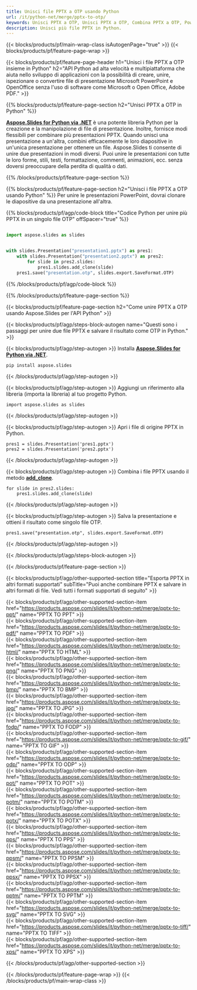 ```yaml
---
title: Unisci file PPTX a OTP usando Python
url: /it/python-net/merge/pptx-to-otp/
keywords: Unisci PPTX a OTP, Unisci PPTX a OTP, Combina PPTX a OTP, PowerPoint, Presentazione, OTP, Python, Aspose
description: Unisci più file PPTX in Python.
---
```


{{< blocks/products/pf/main-wrap-class isAutogenPage="true" >}}
{{< blocks/products/pf/feature-page-wrap >}}

{{< blocks/products/pf/feature-page-header h1="Unisci i file PPTX a OTP insieme in Python" h2="API Python ad alta velocità e multipiattaforma che aiuta nello sviluppo di applicazioni con la possibilità di creare, unire, ispezionare o convertire file di presentazione Microsoft PowerPoint e OpenOffice senza l'uso di software come Microsoft o Open Office, Adobe PDF." >}}

{{% blocks/products/pf/feature-page-section h2="Unisci PPTX a OTP in Python" %}}

[**Aspose.Slides for Python via .NET**](https://products.aspose.com/slides/it/python-net/) è una potente libreria Python per la creazione e la manipolazione di file di presentazione. Inoltre, fornisce modi flessibili per combinare più presentazioni PPTX. Quando unisci una presentazione a un'altra, combini efficacemente le loro diapositive in un'unica presentazione per ottenere un file. Aspose.Slides ti consente di unire due presentazioni in modi diversi. Puoi unire le presentazioni con tutte le loro forme, stili, testi, formattazione, commenti, animazioni, ecc. senza doversi preoccupare della perdita di qualità o dati.

{{% /blocks/products/pf/feature-page-section %}}

{{% blocks/products/pf/feature-page-section  h2="Unisci i file PPTX a OTP usando Python" %}}
Per unire le presentazioni PowerPoint, dovrai clonare le diapositive da una presentazione all'altra.

{{% blocks/products/pf/agp/code-block title="Codice Python per unire più PPTX in un singolo file OTP" offSpacer="true" %}}

```python

import aspose.slides as slides


with slides.Presentation("presentation1.pptx") as pres1:
    with slides.Presentation("presentation2.pptx") as pres2:
        for slide in pres2.slides:
            pres1.slides.add_clone(slide)
    pres1.save("presentation.otp", slides.export.SaveFormat.OTP)
```


{{% /blocks/products/pf/agp/code-block %}}

{{% /blocks/products/pf/feature-page-section %}}

{{< blocks/products/pf/feature-page-section  h2="Come unire PPTX a OTP usando Aspose.Slides per l'API Python" >}}

{{< blocks/products/pf/agp/steps-block-autogen name="Questi sono i passaggi per unire due file PPTX e salvare il risultato come OTP in Python." >}}

{{< blocks/products/pf/agp/step-autogen >}}
Installa [**Aspose.Slides for Python via .NET**](https://products.aspose.com/slides/it/python-net/).
```
pip install aspose.slides
```
{{< /blocks/products/pf/agp/step-autogen >}}

{{< blocks/products/pf/agp/step-autogen >}}
Aggiungi un riferimento alla libreria (importa la libreria) al tuo progetto Python.
```
import aspose.slides as slides
```
{{< /blocks/products/pf/agp/step-autogen >}}

{{< blocks/products/pf/agp/step-autogen >}}
Apri i file di origine PPTX in Python.
```
pres1 = slides.Presentation('pres1.pptx')
pres2 = slides.Presentation('pres2.pptx')
```
{{< /blocks/products/pf/agp/step-autogen >}}

{{< blocks/products/pf/agp/step-autogen >}}
Combina i file PPTX usando il metodo [**add_clone**](https://reference.aspose.com/slides/python-net/aspose.slides/islidecollection/#methods).
```
for slide in pres2.slides:
    pres1.slides.add_clone(slide)
```
{{< /blocks/products/pf/agp/step-autogen >}}

{{< blocks/products/pf/agp/step-autogen >}}
Salva la presentazione e ottieni il risultato come singolo file OTP.
```
pres1.save("presentation.otp", slides.export.SaveFormat.OTP)
```

{{< /blocks/products/pf/agp/step-autogen >}}

{{< /blocks/products/pf/agp/steps-block-autogen >}}

{{< /blocks/products/pf/feature-page-section >}}

{{< blocks/products/pf/agp/other-supported-section title="Esporta PPTX in altri formati supportati" subTitle="Puoi anche combinare PPTX e salvare in altri formati di file. Vedi tutti i formati supportati di seguito" >}}

{{< blocks/products/pf/agp/other-supported-section-item href="https://products.aspose.com/slides/it/python-net/merge/pptx-to-ppt/" name="PPTX TO PPT" >}}  
{{< blocks/products/pf/agp/other-supported-section-item href="https://products.aspose.com/slides/it/python-net/merge/pptx-to-pdf/" name="PPTX TO PDF" >}}  
{{< blocks/products/pf/agp/other-supported-section-item href="https://products.aspose.com/slides/it/python-net/merge/pptx-to-html/" name="PPTX TO HTML" >}}  
{{< blocks/products/pf/agp/other-supported-section-item href="https://products.aspose.com/slides/it/python-net/merge/pptx-to-png/" name="PPTX TO PNG" >}}  
{{< blocks/products/pf/agp/other-supported-section-item href="https://products.aspose.com/slides/it/python-net/merge/pptx-to-bmp/" name="PPTX TO BMP" >}}  
{{< blocks/products/pf/agp/other-supported-section-item href="https://products.aspose.com/slides/it/python-net/merge/pptx-to-jpg/" name="PPTX TO JPG" >}}  
{{< blocks/products/pf/agp/other-supported-section-item href="https://products.aspose.com/slides/it/python-net/merge/pptx-to-fodp/" name="PPTX TO FODP" >}}  
{{< blocks/products/pf/agp/other-supported-section-item href="https://products.aspose.com/slides/it/python-net/merge/pptx-to-gif/" name="PPTX TO GIF" >}}  
{{< blocks/products/pf/agp/other-supported-section-item href="https://products.aspose.com/slides/it/python-net/merge/pptx-to-odp/" name="PPTX TO ODP" >}}  
{{< blocks/products/pf/agp/other-supported-section-item href="https://products.aspose.com/slides/it/python-net/merge/pptx-to-pot/" name="PPTX TO POT" >}}  
{{< blocks/products/pf/agp/other-supported-section-item href="https://products.aspose.com/slides/it/python-net/merge/pptx-to-potm/" name="PPTX TO POTM" >}}  
{{< blocks/products/pf/agp/other-supported-section-item href="https://products.aspose.com/slides/it/python-net/merge/pptx-to-potx/" name="PPTX TO POTX" >}}  
{{< blocks/products/pf/agp/other-supported-section-item href="https://products.aspose.com/slides/it/python-net/merge/pptx-to-pps/" name="PPTX TO PPS" >}}  
{{< blocks/products/pf/agp/other-supported-section-item href="https://products.aspose.com/slides/it/python-net/merge/pptx-to-ppsm/" name="PPTX TO PPSM" >}}  
{{< blocks/products/pf/agp/other-supported-section-item href="https://products.aspose.com/slides/it/python-net/merge/pptx-to-ppsx/" name="PPTX TO PPSX" >}}  
{{< blocks/products/pf/agp/other-supported-section-item href="https://products.aspose.com/slides/it/python-net/merge/pptx-to-pptm/" name="PPTX TO PPTM" >}}  
{{< blocks/products/pf/agp/other-supported-section-item href="https://products.aspose.com/slides/it/python-net/merge/pptx-to-svg/" name="PPTX TO SVG" >}}  
{{< blocks/products/pf/agp/other-supported-section-item href="https://products.aspose.com/slides/it/python-net/merge/pptx-to-tiff/" name="PPTX TO TIFF" >}}  
{{< blocks/products/pf/agp/other-supported-section-item href="https://products.aspose.com/slides/it/python-net/merge/pptx-to-xps/" name="PPTX TO XPS" >}}  


{{< /blocks/products/pf/agp/other-supported-section >}}

{{< /blocks/products/pf/feature-page-wrap >}}
{{< /blocks/products/pf/main-wrap-class >}}